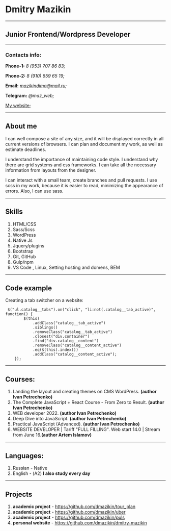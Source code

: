 # Dmitry Mazikin

---

## Junior Frontend/Wordpress Developer

---

### Contacts info:

**Phone-1:** _8 (953) 707 86 83;_

**Phone-2:** _8 (910) 659 65 19;_

**Email:** *mazikindima@mail.ru;*

**Telegram:** _@maz_web;_

[My website](https://fl-dm.ru/ "portfolio");

---

## About me

I can well compose a site of any size, and it will be displayed correctly in all current versions of browsers. I can plan and document my work, as well as estimate deadlines.

I understand the importance of maintaining code style. I understand why there are grid systems and css frameworks. I can take all the necessary information from layouts from the designer.

I can interact with a small team, create branches and pull requests. I use scss in my work, because it is easier to read, minimizing the appearance of errors. Also, I can use sass.

---

## Skills

1. HTML/CSS
2. Sass/Scss
3. WordPress
4. Native Js
5. Jquery/plugins
6. Bootstrap
7. Git, GitHub
8. Gulp/npm
9. VS Code , Linux, Setting hosting and domens, BEM

---

## Code example

Creating a tab switcher on a website:

```
 $("ul.catalog__tabs").on("click", "li:not(.catalog__tab_active)", function() {
        $(this)
            .addClass("catalog__tab_active")
            .siblings()
            .removeClass("catalog__tab_active")
            .closest("div.container")
            .find("div.catalog__content")
            .removeClass("catalog__content_active")
            .eq($(this).index())
            .addClass("catalog__content_active");
    });
```

---

## Courses:

1. Landing the layout and creating themes on CMS WordPress. **(author Ivan Petrechenko)**
2. The Complete JavaScript + React Course - From Zero to Result. **(author Ivan Petrechenko)**
3. WEB developer 2022. **(author Ivan Petrechenko)**
4. Deep Dive into JavaScript. **(author Ivan Petrechenko)**
5. Practical JavaScript (Advanced). **(author Ivan Petrechenko)**
6. WEBSITE DEVELOPER | Tariff "FULL FILLING". Web start 14.0 | Stream from June 16.**(author Artem Islamov)**

---

## Languages:

1. Russian - Native
2. English - (А2) **I also study every day**

---

## Projects

1. **academic project** - https://github.com/dmazikin/tour_plan
2. **academic project** - https://github.com/dmazikin/uber
3. **academic project** - https://github.com/dmazikin/puls
4. **personal website** - https://github.com/dmazikin/dmitry-mazikin
